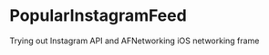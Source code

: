 PopularInstagramFeed
====================

Trying out Instagram API and AFNetworking iOS networking frame
